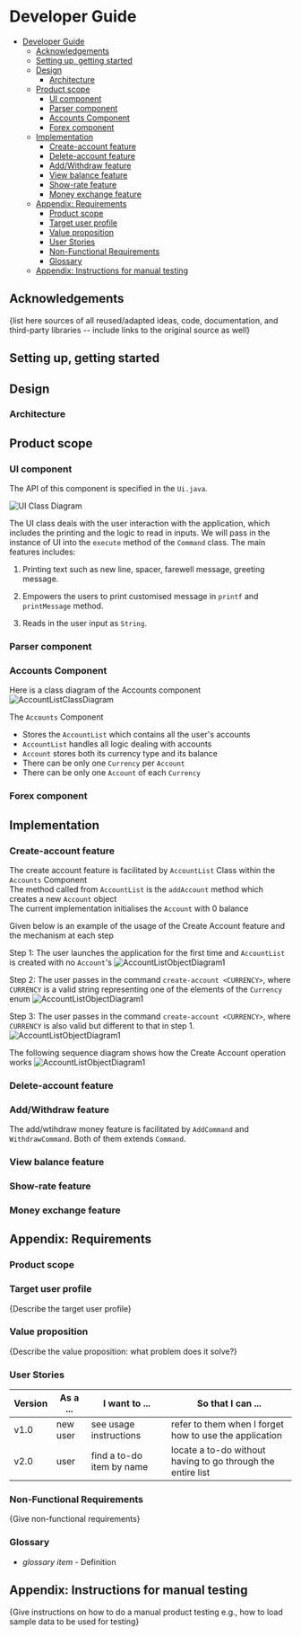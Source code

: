 # Developer Guide

<!-- TOC -->

- [Developer Guide](#developer-guide)
    - [Acknowledgements](#acknowledgements)
    - [Setting up, getting started](#setting-up-getting-started)
    - [Design](#design)
        - [Architecture](#architecture)
    - [Product scope](#product-scope)
        - [UI component](#ui-component)
        - [Parser component](#parser-component)
        - [Accounts Component](#accounts-component)
        - [Forex component](#forex-component)
    - [Implementation](#implementation)
        - [Create-account feature](#create-account-feature)
        - [Delete-account feature](#delete-account-feature)
        - [Add/Withdraw feature](#addwithdraw-feature)
        - [View balance feature](#view-balance-feature)
        - [Show-rate feature](#show-rate-feature)
        - [Money exchange feature](#money-exchange-feature)
    - [Appendix: Requirements](#appendix-requirements)
        - [Product scope](#product-scope-1)
        - [Target user profile](#target-user-profile)
        - [Value proposition](#value-proposition)
        - [User Stories](#user-stories)
        - [Non-Functional Requirements](#non-functional-requirements)
        - [Glossary](#glossary)
    - [Appendix: Instructions for manual testing](#appendix-instructions-for-manual-testing)

<!-- TOC -->

## Acknowledgements

{list here sources of all reused/adapted ideas, code, documentation, and third-party libraries -- include links to the
original source as well}

## Setting up, getting started

## Design

### Architecture

## Product scope

### UI component

The API of this component is specified in the `Ui.java`.

![UI Class Diagram](images/UiClassDiagram.png)

The UI class deals with the user interaction with the application, which includes the printing and the logic to read in
inputs. We will pass in the instance of UI into the `execute` method of the `Command` class. The main features includes:

1. Printing text such as new line, spacer, farewell message, greeting message.

2. Empowers the users to print customised message in `printf` and `printMessage` method.

3. Reads in the user input as `String`.

### Parser component

### Accounts Component

Here is a class diagram of the Accounts component
![AccountListClassDiagram](images/AccountListClassDiagram.png)

The `Accounts` Component

- Stores the `AccountList` which contains all the user's accounts
- `AccountList` handles all logic dealing with accounts
- `Account` stores both its currency type and its balance
- There can be only one `Currency` per `Account`
- There can be only one `Account` of each `Currency`

### Forex component

## Implementation

### Create-account feature

The create account feature is facilitated by `AccountList` Class within the `Accounts` Component  
The method called from `AccountList` is the `addAccount` method which creates a new `Account` object  
The current implementation initialises the `Account` with 0 balance

Given below is an example of the usage of the Create Account feature and the mechanism at each step

Step 1: The user launches the application for the first time and `AccountList` is created with no `Account`'s
![AccountListObjectDiagram1](images/AccountListObjectDiagram1.png)

Step 2: The user passes in the command `create-account <CURRENCY>`, where `CURRENCY` is a valid string representing one
of the elements of the `Currency` enum
![AccountListObjectDiagram1](images/AccountListObjectDiagram2.png)

Step 3: The user passes in the command `create-account <CURRENCY>`, where `CURRENCY` is also valid but different to that
in step 1.
![AccountListObjectDiagram1](images/AccountListObjectDiagram3.png)

The following sequence diagram shows how the Create Account operation works
![AccountListObjectDiagram1](images/CreateAccountSeqDiagram.png)

### Delete-account feature

### Add/Withdraw feature

The add/wtihdraw money feature is facilitated by `AddCommand` and `WithdrawCommand`. Both of them extends `Command`.

### View balance feature

### Show-rate feature

### Money exchange feature

## Appendix: Requirements

### Product scope

### Target user profile

{Describe the target user profile}

### Value proposition

{Describe the value proposition: what problem does it solve?}

### User Stories

| Version | As a ... | I want to ...             | So that I can ...                                           |
|---------|----------|---------------------------|-------------------------------------------------------------|
| v1.0    | new user | see usage instructions    | refer to them when I forget how to use the application      |
| v2.0    | user     | find a to-do item by name | locate a to-do without having to go through the entire list |

### Non-Functional Requirements

{Give non-functional requirements}

### Glossary

- _glossary item_ - Definition

## Appendix: Instructions for manual testing

{Give instructions on how to do a manual product testing e.g., how to load sample data to be used for testing}

